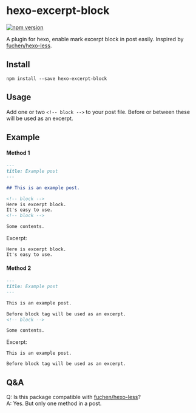 # hexo-excerpt-block
[![npm version](https://img.shields.io/npm/v/hexo-excerpt-block.svg)](https://www.npmjs.com/package/hexo-excerpt-block)

A plugin for hexo, enable mark excerpt block in post easily. Inspired by [fuchen/hexo-less](https://github.com/fuchen/hexo-less).

## Install

`npm install --save hexo-excerpt-block`

## Usage

Add one or two `<!-- block -->` to your post file. Before or between these will be used as an excerpt.

## Example

#### Method 1
```markdown
---
title: Example post
---

## This is an example post.

<!-- block -->
Here is excerpt block.
It's easy to use.
<!-- block -->

Some contents.

```
Excerpt:
```
Here is excerpt block.
It's easy to use.
```

#### Method 2
```markdown
---
title: Example post
---

This is an example post.

Before block tag will be used as an excerpt.
<!-- block -->

Some contents.

```
Excerpt:
```
This is an example post.

Before block tag will be used as an excerpt.
```

## Q&A

Q: Is this package compatible with [fuchen/hexo-less](https://github.com/fuchen/hexo-less)?  
A: Yes. But only one method in a post.

